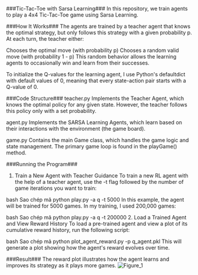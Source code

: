 ###Tic-Tac-Toe with Sarsa Learning###
In this repository, we train agents to play a 4x4 Tic-Tac-Toe game using Sarsa Learning.

###How It Works###
The agents are trained by a teacher agent that knows the optimal strategy, but only follows this strategy with a given probability p. At each turn, the teacher either:

Chooses the optimal move (with probability p)
Chooses a random valid move (with probability 1 - p)
This random behavior allows the learning agents to occasionally win and learn from their successes.

To initialize the Q-values for the learning agent, I use Python's defaultdict with default values of 0, meaning that every state-action pair starts with a Q-value of 0.

###Code Structure###
teacher.py
Implements the Teacher Agent, which knows the optimal policy for any given state. However, the teacher follows this policy only with a set probability.

agent.py
Implements the SARSA Learning Agents, which learn based on their interactions with the environment (the game board).

game.py
Contains the main Game class, which handles the game logic and state management. The primary game loop is found in the playGame() method.

###Running the Program###
1. Train a New Agent with Teacher Guidance
To train a new RL agent with the help of a teacher agent, use the -t flag followed by the number of game iterations you want to train:

bash
Sao chép mã
python play.py -a q -t 5000
In this example, the agent will be trained for 5000 games. In my training, I used 200,000 games:

bash
Sao chép mã
python play.py -a q -t 200000
2. Load a Trained Agent and View Reward History
To load a pre-trained agent and view a plot of its cumulative reward history, run the following script:

bash
Sao chép mã
python plot_agent_reward.py -p q_agent.pkl
This will generate a plot showing how the agent's reward evolves over time.

###Result###
The reward plot illustrates how the agent learns and improves its strategy as it plays more games.
![Figure_1](https://github.com/user-attachments/assets/a881cc5f-e0b2-4f39-83fc-6a86fb0d3f69)
